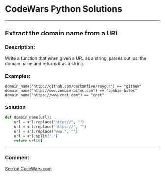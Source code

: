 # CodeWars Python Solutions

---

## Extract the domain name from a URL


### Description:

Write a function that when given a URL as a string, parses out just the domain name and returns it as a string. 

### Examples:

```
domain_name("http://github.com/carbonfive/raygun") == "github" 
domain_name("http://www.zombie-bites.com") == "zombie-bites"
domain_name("https://www.cnet.com") == "cnet"
```


### Solution


```Python
def domain_name(url):
    url = url.replace("http://", "")
    url = url.replace("https://", "")
    url = url.replace("www.", "")
    url = url.split(".")
    return url[0]
```

---
### Comment



[See on CodeWars.com](https://www.codewars.com/users/ITRonin)
